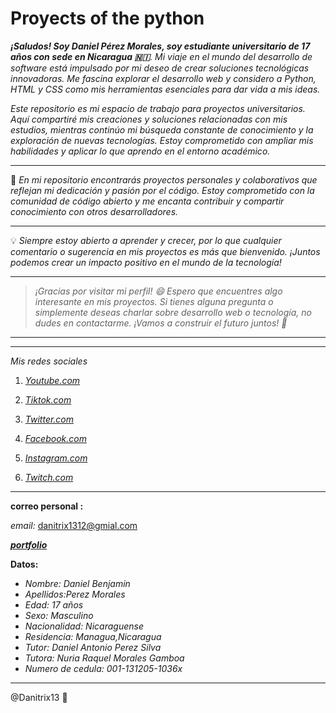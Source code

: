 # Proyects of the python


***¡Saludos! Soy Daniel Pérez Morales, soy estudiante universitario de 17 años con sede en Nicaragua 🇳🇮**. Mi viaje en el mundo del desarrollo de software está impulsado por mi deseo de crear soluciones tecnológicas innovadoras. Me fascina explorar el desarrollo web y considero a Python, HTML y CSS como mis herramientas esenciales para dar vida a mis ideas.*

*Este repositorio es mi espacio de trabajo para proyectos universitarios. Aquí compartiré mis creaciones y soluciones relacionadas con mis estudios, mientras continúo mi búsqueda constante de conocimiento y la exploración de nuevas tecnologías. Estoy comprometido con ampliar mis habilidades y aplicar lo que aprendo en el entorno académico.*

---

🚀 *En mi repositorio encontrarás proyectos personales y colaborativos que reflejan mi dedicación y pasión por el código. Estoy comprometido con la comunidad de código abierto y me encanta contribuir y compartir conocimiento con otros desarrolladores.*

---


💡 *Siempre estoy abierto a aprender y crecer, por lo que cualquier comentario o sugerencia en mis proyectos es más que bienvenido. ¡Juntos podemos crear un impacto positivo en el mundo de la tecnología!*

---
> *¡Gracias por visitar mi perfil! 😄 Espero que encuentres algo interesante en mis proyectos. Si tienes alguna pregunta o simplemente deseas charlar sobre desarrollo web o tecnología, no dudes en contactarme. ¡Vamos a construir el futuro juntos! 🌟*

---
---
*Mis redes sociales*

1. [_Youtube.com_](https://www.youtube.com/channel/UCrKyN9sgQ2U-sPfcopZ6q8Q "Danitrix13")

2. [_Tiktok.com_](https://www.tiktok.com/@danitrix_13 "Danitrix13")

3. [_Twitter.com_](https://twitter.com/danitrix_13 "Danitrix13")

4. [_Facebook.com_](https://www.facebook.com/profile.php?id=100091465802623 "Danitrix13")

5. [_Instagram.com_](https://www.instagram.com/danitrix_13/ "Danitrix13")

6. [_Twitch.com_](https://www.twitch.tv/danitrix_13 "Danitrix13")
---
**correo personal :** 

*email:* danitrix1312@gmial.com

[***portfolio***](http://127.0.0.1:5500/Portfolio/index.html "Daniel Pérez Morales") 

**Datos:**

* *Nombre: Daniel Benjamin* 
* *Apellidos:Perez Morales*
* *Edad: 17 años*
* *Sexo: Masculino*
* *Nacionalidad: Nicaraguense*
* *Residencia: Managua,Nicaragua*
* *Tutor: Daniel Antonio Perez Silva*
* *Tutora: Nuria Raquel Morales Gamboa* 
* *Numero de cedula: 001-131205-1036x*

---

@Danitrix13 :dart: